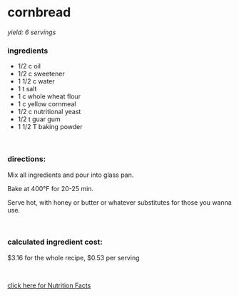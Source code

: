 # cornbread
*yield: 6 servings*

### ingredients
- 1/2 c oil
- 1/2 c sweetener
- 1 1/2 c water
- 1 t salt
- 1 c whole wheat flour
- 1 c yellow cornmeal
- 1/2 c nutritional yeast
- 1/2 t guar gum
- 1 1/2 T baking powder

<br>

### directions:

Mix all ingredients and pour into glass pan.

Bake at 400°F for 20-25 min.

Serve hot, with honey or butter or whatever substitutes for those you wanna use.


<br>

### calculated ingredient cost:

$3.16 for the whole recipe, $0.53 per serving

<br>

[click here for Nutrition Facts](https://htmlpreview.github.io/?https://github.com/nate-thegrate/vegan-chef/blob/main/compile_recipes/nutrition/nutrition_labels/cornbread/nutrition_facts.html)